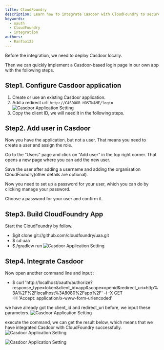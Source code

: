 ```yaml
---
title: CloudFoundry
description: Learn how to integrate Casdoor with CloudFoundry to secure your applications
keywords:
  - oauth
  - CloudFoundry
  - integration
authors:
  - RanTao123
---
```


Before the integration, we need to deploy Casdoor locally.

Then we can quickly implement a Casdoor-based login page in our own app with the following steps.

## Step1. Configure Casdoor application

1. Create or use an existing Casdoor application.
2. Add a redirect url: `http://CASDOOR_HOSTNAME/login` ![Casdoor Application Setting](/img/integration/java/CloudFoundry/cas.png)
3. Copy the client ID, we will need it in the following steps.

## Step2. Add user in Casdoor

Now you have the application, but not a user. That means you need to create a user and assign the role.

Go to the “Users” page and click on “Add user” in the top right corner. That opens a new page where you can add the new user.

Save the user after adding a username and adding the organisation CloudFoundry(other details are optional).

Now you need to set up a password for your user, which you can do by clicking manage your password.

Choose a password for your user and confirm it.

## Step3. Build CloudFoundry App

Start the CloudFoundry by follow.

* $git clone git://github.com/cloudfoundry/uaa.git
* $ cd uaa
* $./gradlew run ![Casdoor Application Setting](/img/integration/java/CloudFoundry/command.png)

## Step4. Integrate Casdoor

Now open another command line and input :
* $ curl 'http://localhost/oauth/authorize?response_type=token&client_id=app&scope=openid&redirect_uri=http%3A%2F%2Flocalhost%3A8080%2Fapp%2F' -i -X GET \
  -H 'Accept: application/x-www-form-urlencoded'

we have already got the client_id and redirect_uri before, we input these parameters. ![Casdoor Application Setting](/img/integration/java/CloudFoundry/parameter.png)

execute the command, we can get the result below, which means that we have integrated Casdoor with CloudFoundry successfully. ![Casdoor Application Setting](/img/integration/java/CloudFoundry/result.png)

![Casdoor Application Setting](/img/integration/java/CloudFoundry/login.gif)
